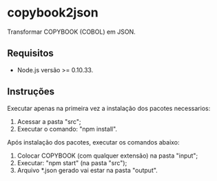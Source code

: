 # copybook2json
Transformar COPYBOOK (COBOL) em JSON.

## Requisitos
* Node.js versão >= 0.10.33.

## Instruções
Executar apenas na primeira vez a instalação dos pacotes necessarios:
1. Acessar a pasta "src";
2. Executar o comando: "npm install".  

Após instalação dos pacotes, executar os comandos abaixo:
1. Colocar COPYBOOK (com qualquer extensão) na pasta "input";
2. Executar: "npm start" (na pasta "src");
3. Arquivo *.json gerado vai estar na pasta "output".



